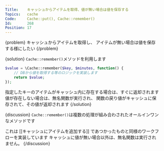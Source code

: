 ```yaml
---
Title:    キャッシュからアイテムを取得、値が無い場合は値を保存する
Topics:   cache
Code:     Cache::put(), Cache::remember()
Id:       268
Position: 17
---
```


{problem}
キャッシュからアイテムを取得し、
アイテムが無い場合は値を保存する様にしたい
{/problem}

{solution}
`Cache::remember()`メソッドを利用します

```php
$value = \Cache::remember($key, $minutes, function() {
    // DBから値を取得する等のロジックを実装します
    return $value;
});
```

指定したキーのアイテムがキャッシュ内に存在する場合は、すぐに返却されます
値が存在しない場合は、無名関数が実行され、
関数の戻り値がキャッシュに保存されて、その値が返却されます
{/solution}

{discussion}
`Cache::remember()`は複数の処理が組み合わされたオールインワンなメソッドです

これは [[キャッシュにアイテムを追加する]] であつかったものと同様のワークフローを実装しています
キャッシュに値が無い場合以外は、無名関数は実行されません。
{/discussion}
